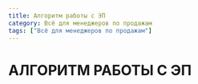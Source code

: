 ```yaml
---
title: Алгоритм работы с ЭП
category: Всё для менеджеров по продажам	 
tags: ["Всё для менеджеров по продажам"]
---
```

# АЛГОРИТМ РАБОТЫ С ЭП





 

 